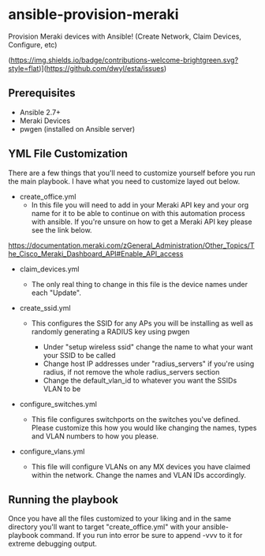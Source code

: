 # ansible-provision-meraki
Provision Meraki devices with Ansible! (Create Network, Claim Devices, Configure, etc)

(https://img.shields.io/badge/contributions-welcome-brightgreen.svg?style=flat)](https://github.com/dwyl/esta/issues)

## Prerequisites
* Ansible 2.7+
* Meraki Devices
* pwgen (installed on Ansible server)

## YML File Customization
There are a few things that you'll need to customize yourself before you run the main playbook. I have what you need to customize layed out below.

* create_office.yml
  * In this file you will need to add in your Meraki API key and your org name for it to be able to continue on with this automation process with ansible. If you're unsure on how to get a Meraki API key please see the link below.  

https://documentation.meraki.com/zGeneral_Administration/Other_Topics/The_Cisco_Meraki_Dashboard_API#Enable_API_access

* claim_devices.yml
  * The only real thing to change in this file is the device names under each "Update".

* create_ssid.yml
  * This configures the SSID for any APs you will be installing as well as randomly generating a RADIUS key using pwgen

    - Under "setup wireless ssid" change the name to what your want your SSID to be called
    - Change host IP addresses under "radius_servers" if you're using radius, if not remove the whole radius_servers section
    - Change the default_vlan_id to whatever you want the SSIDs VLAN to be
  
* configure_switches.yml
  * This file configures switchports on the switches you've defined. Please customize this how you would like changing the names, types and VLAN numbers to how you please.

* configure_vlans.yml
  * This file will configure VLANs on any MX devices you have claimed within the network. Change the names and VLAN IDs accordingly.
 
 
## Running the playbook
Once you have all the files customized to your liking and in the same directory you'll want to target "create_office.yml" with your ansible-playbook command. If you run into error be sure to append -vvv to it for extreme debugging output.
  
